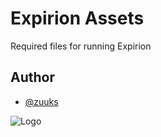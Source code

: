 
# Expirion Assets 

Required files for running Expirion 


## Author

- [@zuuks](https://www.github.com/zuuks) 


![Logo](https://i.ibb.co/YNmbgTR/Icon-2.png) 

